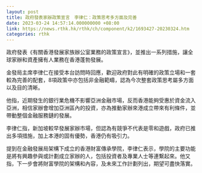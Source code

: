 ```yaml
---
layout: post
title: 政府發表家辦政策宣言　李律仁：政策思考多方面及完善
date: 2023-03-24 14:57:14.000000000 +08:00
link: https://news.rthk.hk/rthk/ch/component/k2/1693427-20230324.htm
categories: rthk
---
```


政府發表《有關香港發展家族辦公室業務的政策宣言》，並推出一系列措施，讓全球家辦和資產擁有人業務在香港蓬勃發展。

金發局主席李律仁在接受本台訪問時回應，歡迎政府對此有明確的政策立場和一套較為完善的配套，8項政策中亦包括非金融範疇，認為今次整套政策思考屬多方面以及目的清晰。

他指，近期發生的銀行業危機不影響亞洲金融市場，反而香港能夠受惠於資金流入亞洲，相信家辦會增加亞洲區內的投資，亦為推動家辦來港成立帶來有利條件，並帶動整個金融服務鏈的發展。

李律仁指，新加坡較早發展家辦市場，但認為有競爭不代表是零和遊戲，政府已推出多項措施，加上本港的固有優勢，香港仍有吸引力。

提到在金融發展局架構下成立的香港財富傳承學院，李律仁表示，學院的主要功能是將有興趣參與或計劃成立家辦的人，包括投資者及專業人士等連繫起來。他又指，下一步會將財富學院的架構和內容，及未來工作計劃列出，期望可盡快落實。
